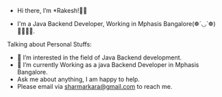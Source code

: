 - Hi there, I’m *Rakesh!👋👋


- I'm a Java Backend Developer, Working in Mphasis Bangalore(❁´◡`❁)👨‍💻👨‍💻.

Talking about Personal Stuffs:

- 👀 I’m interested in the field of Java Backend development.
- 🌱 I’m currently Working as a java Backend Developer in Mphasis Bangalore.
-  Ask me about anything, I am happy to help.
-  Please email via sharmarkara@gmail.com to reach me.

<!---
sharmarkara/sharmarkara is a ✨ special ✨ repository because its `README.md` (this file) appears on your GitHub profile.
You can click the Preview link to take a look at your changes.
--->
